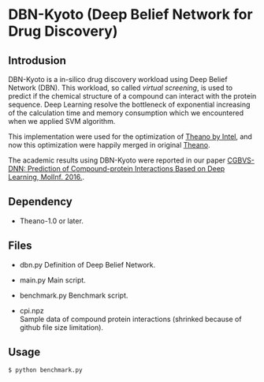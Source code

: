 # DBN-Kyoto (Deep Belief Network for Drug Discovery)

## Introdusion

DBN-Kyoto is a in-silico drug discovery workload using Deep Belief Network (DBN). This workload, so called _virtual screening_, is used to predict if the chemical structure of a compound can interact with the protein sequence. Deep Learning resolve the bottleneck of exponential increasing of the calculation time and memory consumption which we encountered when we applied SVM algorithm.

This implementation were used for the optimization of [Theano by Intel](https://github.com/intel/theano), and now this optimization were happily merged in original [Theano](https://github.com/theano/theano).

The academic results using DBN-Kyoto were reported in our paper [CGBVS-DNN: Prediction of Compound-protein Interactions Based on Deep Learning, MolInf. 2016.](http://onlinelibrary.wiley.com/doi/10.1002/minf.201600045/abstract).

## Dependency

- Theano-1.0 or later.

## Files

- dbn.py
    Definition of Deep Belief Network.

- main.py
    Main script.

- benchmark.py
    Benchmark script.

- cpi.npz  
    Sample data of compound protein interactions (shrinked because of github file size limitation).  

## Usage

```
$ python benchmark.py
```
